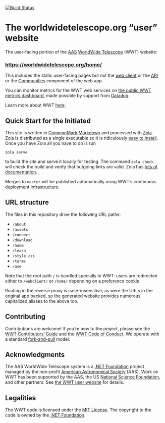 [![Build Status](https://dev.azure.com/aasworldwidetelescope/WWT/_apis/build/status/WorldWideTelescope.wwt-user-website?branchName=master)](https://dev.azure.com/aasworldwidetelescope/WWT/_build/latest?definitionId=1&branchName=master)

# The worldwidetelescope.org “user” website

The user-facing portion of the [AAS](https://aas.org/)
[WorldWide Telescope](https://worldwidetelescope.org/home/) (WWT) website:

### https://worldwidetelescope.org/home/

This includes the static user-facing pages but not the
[web client](https://github.com/worldwidetelescope/wwt-web-client) or the
[API](https://github.com/worldwidetelescope/wwt-website) or the
[Communities](https://github.com/worldwidetelescope/wwt-website) component of
the web app.

You can monitor metrics for the WWT web services on [the public WWT metrics
dashboard][dashboard], made possible by support from [Datadog].

[dashboard]: https://p.us3.datadoghq.com/sb/cf4ddee0-e5ae-11ec-90f8-da7ad0900003-c64423f0e5e0627e2eb777abe3e591b0
[Datadog]: https://datadoghq.com/

Learn more about WWT [here](https://worldwidetelescope.org/home/).


## Quick Start for the Initiated

This site is written in [CommonMark Markdown] and processed with [Zola]. Zola
is distributed as a single executable so it is ridiculously
[easy to install][install-zola]. Once you have Zola all you have to do is run

```
zola serve
```

to build the site and serve it locally for testing. The command `zola check`
will check the build and verify that outgoing links are valid. Zola has
[lots of documentation][zola-docs].

[CommonMark Markdown]: https://commonmark.org/
[Zola]: https://getzola.org/
[install-zola]: https://www.getzola.org/documentation/getting-started/installation/
[zola-docs]: https://www.getzola.org/documentation/getting-started/overview/

Merges to `master` will be published automatically using WWT’s continuous
deployment infrastructure.


## URL structure

The files in this repository drive the following URL paths:

- `/about`
- `/assets`
- `/connect`
- `/download`
- `/home`
- `/learn`
- `/style.css`
- `/terms`
- `/use`

Note that the root path `/` is handled specially in WWT: users are redirected
either to `/webclient/` or `/home/` depending on a preference cookie.

Routing in the reverse proxy is case-insensitive, as were the URLs in the
original app backed, so the generated website provides numerous capitalized
aliases to the above too.


## Contributing

Contributions are welcome! If you’re new to the project, please see the
[WWT Contributors’ Guide] and the [WWT Code of Conduct]. We operate with a
standard [fork-and-pull] model.

[AAS WorldWide Telescope User Manual]: https://docs.worldwidetelescope.org/user-docs-hub/
[WWT Contributors’ Guide]: https://worldwidetelescope.github.io/contributing/
[WWT Code of Conduct]: https://worldwidetelescope.github.io/code-of-conduct/
[fork-and-pull]: https://help.github.com/en/articles/about-collaborative-development-models


## Acknowledgments

The AAS WorldWide Telescope system is a [.NET Foundation] project managed by the
non-profit [American Astronomical Society] (AAS). Work on WWT has been supported
by the AAS, the US [National Science Foundation], and other partners. See [the
WWT user website][acks] for details.

[.NET Foundation]: https://dotnetfoundation.org/
[American Astronomical Society]: https://aas.org/
[National Science Foundation]: https://www.nsf.gov/
[acks]: https://worldwidetelescope.org/about/acknowledgments/


## Legalities

The WWT code is licensed under the [MIT License]. The copyright to the code is
owned by the [.NET Foundation].

[MIT License]: https://opensource.org/licenses/MIT
